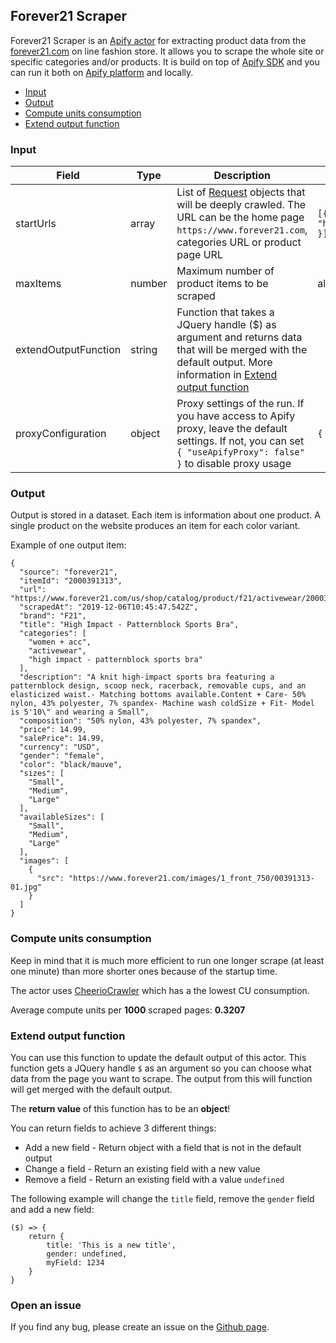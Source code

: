 ## Forever21 Scraper

Forever21 Scraper is an [Apify actor](https://apify.com/actors) for extracting product data from the [forever21.com](https://www.forever21.com) on line fashion store. It allows you to scrape the whole site or specific categories and/or products. It is build on top of [Apify SDK](https://sdk.apify.com/) and you can run it both on [Apify platform](https://my.apify.com) and locally.

- [Input](#input)
- [Output](#output)
- [Compute units consumption](#compute-units-consumption)
- [Extend output function](#extend-output-function)

### Input

| Field | Type | Description | Default value
| ----- | ---- | ----------- | -------------|
| startUrls | array | List of [Request](https://sdk.apify.com/docs/api/request#docsNav) objects that will be deeply crawled. The URL can be the home page `https://www.forever21.com`, categories URL or product page URL | `[{ "url": "https://www.forever21.com" }]`|
| maxItems | number | Maximum number of product items to be scraped | all found |
| extendOutputFunction | string | Function that takes a JQuery handle ($) as argument and returns data that will be merged with the default output. More information in [Extend output function](#extend-output-function) | |
| proxyConfiguration | object | Proxy settings of the run. If you have access to Apify proxy, leave the default settings. If not, you can set `{ "useApifyProxy": false" }` to disable proxy usage | `{ "useApifyProxy": true }`|

### Output

Output is stored in a dataset. Each item is information about one product. A single product on the website produces an item for each color variant.

Example of one output item:

```
{
  "source": "forever21",
  "itemId": "2000391313",
  "url": "https://www.forever21.com/us/shop/catalog/product/f21/activewear/2000391313",
  "scrapedAt": "2019-12-06T10:45:47.542Z",
  "brand": "F21",
  "title": "High Impact - Patternblock Sports Bra",
  "categories": [
    "women + acc",
    "activewear",
    "high impact - patternblock sports bra"
  ],
  "description": "A knit high-impact sports bra featuring a patternblock design, scoop neck, racerback, removable cups, and an elasticized waist.- Matching bottoms available.Content + Care- 50% nylon, 43% polyester, 7% spandex- Machine wash coldSize + Fit- Model is 5'10\" and wearing a Small",
  "composition": "50% nylon, 43% polyester, 7% spandex",
  "price": 14.99,
  "salePrice": 14.99,
  "currency": "USD",
  "gender": "female",
  "color": "black/mauve",
  "sizes": [
    "Small",
    "Medium",
    "Large"
  ],
  "availableSizes": [
    "Small",
    "Medium",
    "Large"
  ],
  "images": [
    {
      "src": "https://www.forever21.com/images/1_front_750/00391313-01.jpg"
    }
  ]
}
```

### Compute units consumption
Keep in mind that it is much more efficient to run one longer scrape (at least one minute) than more shorter ones because of the startup time.

The actor uses [CheerioCrawler](https://sdk.apify.com/docs/api/cheeriocrawler) which has a the lowest CU consumption.

Average compute units per **1000** scraped pages: **0.3207**

### Extend output function

You can use this function to update the default output of this actor. This function gets a JQuery handle `$` as an argument so you can choose what data from the page you want to scrape. The output from this will function will get merged with the default output.

The **return value** of this function has to be an **object**!

You can return fields to achieve 3 different things:
- Add a new field - Return object with a field that is not in the default output
- Change a field - Return an existing field with a new value
- Remove a field - Return an existing field with a value `undefined`

The following example will change the `title` field, remove the `gender` field and add a new field:
```
($) => {
    return {
        title: 'This is a new title',
        gender: undefined,
        myField: 1234
    }
}
```

### Open an issue
If you find any bug, please create an issue on the [Github page](https://github.com/emastra/actor-forever21).
